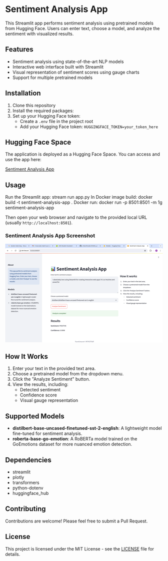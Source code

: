 # Sentiment Analysis App

This Streamlit app performs sentiment analysis using pretrained models from Hugging Face. Users can enter text, choose a model, and analyze the sentiment with visualized results.

## Features

- Sentiment analysis using state-of-the-art NLP models
- Interactive web interface built with Streamlit
- Visual representation of sentiment scores using gauge charts
- Support for multiple pretrained models

## Installation

1. Clone this repository
2. Install the required packages:
3. Set up your Hugging Face token:
   - Create a `.env` file in the project root
   - Add your Hugging Face token: `HUGGINGFACE_TOKEN=your_token_here`

## Hugging Face Space

The application is deployed as a Hugging Face Space. You can access and use the app here:

[Sentiment Analysis App](https://huggingface.co/spaces/srikanth0008/Sentiment_Analysis_App)

## Usage

Run the Streamlit app: stream run app.py
In Docker image build: docker build -t sentiment-analysis-app .
Docker run: docker run -p 8501:8501 -m 1g sentiment-analysis-app


Then open your web browser and navigate to the provided local URL (usually `http://localhost:8501`).

### Sentiment Analysis App Screenshot

![Sentiment Analysis App](Sentiment_Analysis_App.png)

## How It Works

1. Enter your text in the provided text area.
2. Choose a pretrained model from the dropdown menu.
3. Click the "Analyze Sentiment" button.
4. View the results, including:
   - Detected sentiment
   - Confidence score
   - Visual gauge representation

## Supported Models

- **distilbert-base-uncased-finetuned-sst-2-english**: A lightweight model fine-tuned for sentiment analysis.
- **roberta-base-go-emotion**: A RoBERTa model trained on the GoEmotions dataset for more nuanced emotion detection.

## Dependencies

- streamlit
- plotly
- transformers
- python-dotenv
- huggingface_hub

## Contributing

Contributions are welcome! Please feel free to submit a Pull Request.

## License

This project is licensed under the MIT License - see the [LICENSE](LICENSE) file for details.
